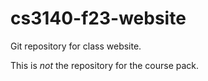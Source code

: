 # cs3140-f23-website


Git repository for class website.

This is *not* the repository for the course pack.
